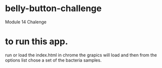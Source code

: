 # belly-button-challenge
Module 14 Chalenge
# to run this app.
run or load the index.html in chrome
the grapics will load and then from the options list chose a set of the bacteria samples.
